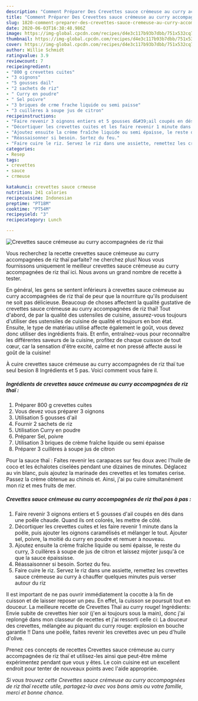 ```yaml
---
description: "Comment Préparer Des Crevettes sauce crémeuse au curry accompagnées de riz thaï"
title: "Comment Préparer Des Crevettes sauce crémeuse au curry accompagnées de riz thaï"
slug: 1820-comment-preparer-des-crevettes-sauce-cremeuse-au-curry-accompagnees-de-riz-thai
date: 2020-06-03T16:38:48.986Z
image: https://img-global.cpcdn.com/recipes/d4e3c117b93b7dbb/751x532cq70/crevettes-sauce-cremeuse-au-curry-accompagnees-de-riz-thai-photo-principale-de-la-recette.jpg
thumbnail: https://img-global.cpcdn.com/recipes/d4e3c117b93b7dbb/751x532cq70/crevettes-sauce-cremeuse-au-curry-accompagnees-de-riz-thai-photo-principale-de-la-recette.jpg
cover: https://img-global.cpcdn.com/recipes/d4e3c117b93b7dbb/751x532cq70/crevettes-sauce-cremeuse-au-curry-accompagnees-de-riz-thai-photo-principale-de-la-recette.jpg
author: Willie Schmidt
ratingvalue: 3.9
reviewcount: 7
recipeingredient:
- "800 g crevettes cuites"
- "3 oignons"
- "5 gousses dail"
- "2 sachets de riz"
- " Curry en poudre"
- " Sel poivre"
- "3 briques de crme frache liquide ou semi paisse"
- "3 cuillères à soupe jus de citron"
recipeinstructions:
- "Faire revenir 3 oignons entiers et 5 gousses d&#39;ail coupés en dés dans une poêle chaude. Quand ils ont colorés, les mettre de côté."
- "Décortiquer les crevettes cuites et les faire revenir 1 minute dans la poêle, puis ajouter les oignons caramélisés et mélanger le tout. Ajouter sel, poivre, la moitié du curry en poudre et remuer à nouveau."
- "Ajoutez ensuite la crème fraîche liquide ou semi épaisse, le reste du curry, 3 cuillères à soupe de jus de citron et laissez mijoter jusqu&#39;à ce que la sauce épaississe."
- "Réassaisonner si besoin. Sortez du feu."
- "Faire cuire le riz. Servez le riz dans une assiette, remettez les crevettes sauce crémeuse au curry à chauffer quelques minutes puis verser autour du riz"
categories:
- Resep
tags:
- crevettes
- sauce
- crmeuse

katakunci: crevettes sauce crmeuse 
nutrition: 241 calories
recipecuisine: Indonesian
preptime: "PT18M"
cooktime: "PT54M"
recipeyield: "3"
recipecategory: Lunch

---
```



![Crevettes sauce crémeuse au curry accompagnées de riz thaï](https://img-global.cpcdn.com/recipes/d4e3c117b93b7dbb/751x532cq70/crevettes-sauce-cremeuse-au-curry-accompagnees-de-riz-thai-photo-principale-de-la-recette.jpg)

Vous recherchez la recette crevettes sauce crémeuse au curry accompagnées de riz thaï parfaite? ne cherchez plus! Nous vous fournissons uniquement le meilleur crevettes sauce crémeuse au curry accompagnées de riz thaï ici. Nous avons un grand nombre de recette à tester.

En général, les gens se sentent inférieurs à crevettes sauce crémeuse au curry accompagnées de riz thaï de peur que la nourriture qu'ils produisent ne soit pas délicieuse. Beaucoup de choses affectent la qualité gustative de crevettes sauce crémeuse au curry accompagnées de riz thaï! Tout d'abord, de par la qualité des ustensiles de cuisine, assurez-vous toujours d'utiliser des ustensiles de cuisine de qualité et toujours en bon état. Ensuite, le type de matériau utilisé affecte également le goût, vous devez donc utiliser des ingrédients frais. Et enfin, entraînez-vous pour reconnaître les différentes saveurs de la cuisine, profitez de chaque cuisson de tout cœur, car la sensation d'être excité, calme et non pressé affecte aussi le goût de la cuisine!

<!--inarticleads1-->

À cuire crevettes sauce crémeuse au curry accompagnées de riz thaï tue seul besion 8 Ingrédients et 5 pas. Voici comment vous faire il.

##### Ingrédients de crevettes sauce crémeuse au curry accompagnées de riz thaï :

1. Préparer 800 g crevettes cuites
1. Vous devez vous préparer 3 oignons
1. Utilisation 5 gousses d&#39;ail
1. Fournir 2 sachets de riz
1. Utilisation  Curry en poudre
1. Préparer  Sel, poivre
1. Utilisation 3 briques de crème fraîche liquide ou semi épaisse
1. Préparer 3 cuillères à soupe jus de citron


Pour la sauce thaï : Faites revenir les carapaces sur feu doux avec l&#39;huile de coco et les échalotes ciselées pendant une dizaines de minutes. Déglacez au vin blanc, puis ajoutez la marinade des crevettes et les tomates cerise. Passez la crème obtenue au chinois et. Ainsi, j&#39;ai pu cuire simultanément mon riz et mes fruits de mer. 

<!--inarticleads2-->

##### Crevettes sauce crémeuse au curry accompagnées de riz thaï pas à pas :

1. Faire revenir 3 oignons entiers et 5 gousses d&#39;ail coupés en dés dans une poêle chaude. Quand ils ont colorés, les mettre de côté.
1. Décortiquer les crevettes cuites et les faire revenir 1 minute dans la poêle, puis ajouter les oignons caramélisés et mélanger le tout. Ajouter sel, poivre, la moitié du curry en poudre et remuer à nouveau.
1. Ajoutez ensuite la crème fraîche liquide ou semi épaisse, le reste du curry, 3 cuillères à soupe de jus de citron et laissez mijoter jusqu&#39;à ce que la sauce épaississe.
1. Réassaisonner si besoin. Sortez du feu.
1. Faire cuire le riz. Servez le riz dans une assiette, remettez les crevettes sauce crémeuse au curry à chauffer quelques minutes puis verser autour du riz


Il est important de ne pas ouvrir immédiatement la cocotte à la fin de cuisson et de laisser reposer un peu. En effet, la cuisson se poursuit tout en douceur. La meilleure recette de Crevettes Thaï au curry rouge! Ingrédients: Envie subite de crevettes hier soir (j&#39;en ai toujours sous la main), donc j&#39;ai replongé dans mon classeur de recettes et j&#39;ai ressorti celle ci: La douceur des crevettes, mélangée au piquant du curry rouge: explosion en bouche garantie !! Dans une poêle, faites revenir les crevettes avec un peu d&#39;huile d&#39;olive. 

<!--inarticleads1-->

<p>
Prenez ces concepts de recettes Crevettes sauce crémeuse au curry accompagnées de riz thaï et utilisez-les ainsi que peut-être même expérimentez pendant que vous y êtes. Le coin cuisine est un excellent endroit pour tenter de nouveaux points avec l'aide appropriée.
</p>

<p>
<i>Si vous trouvez cette Crevettes sauce crémeuse au curry accompagnées de riz thaï recette utile, partagez-la avec vos bons amis ou votre famille, merci et bonne chance.</i>
</p>
